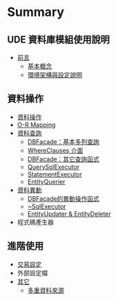 # Summary

## UDE 資料庫模組使用說明

* [前言](README.md)
  * [基本概念](shi-yong-shuo-ming/shi-yong-shuo-ming/ji-ben-gai-nian.md)
  * [環境架構與設定說明](shi-yong-shuo-ming/shi-yong-shuo-ming/huan-jing-jia-gou-yu-she-ding-shuo-ming.md)

## 資料操作

* [資料操作](zi-liao-cao-zuo/zi-liao-cha-xun/dbrowmap.md)
* [O-R Mapping](zi-liao-cao-zuo/o-r-mapping.md)
* [資料查詢](zi-liao-cao-zuo/zi-liao-cha-xun.md)
  * [DBFacade：基本多列查詢](zi-liao-cao-zuo/zi-liao-cha-xun/dbfacade.md)
  * [WhereClauses 介面](zi-liao-cao-zuo/zi-liao-cha-xun/wherebuilder.md)
  * [DBFacade：其它查詢函式](zi-liao-cao-zuo/zi-liao-cha-xun/dbfacadeff1a-qi-ta-cha-xun-han-shi.md)
  * [QuerySqlExecutor](zi-liao-cao-zuo/zi-liao-cha-xun/simplequeryexecutor.md)
  * [StatementExecutor](zi-liao-cao-zuo/zi-liao-cha-xun/statementexecutor.md)
  * [EntityQuerier](zi-liao-cao-zuo/zi-liao-cha-xun/entityquerier.md)
* [資料異動](zi-liao-cao-zuo/zi-liao-yi-dong.md)
  * [DBFacade的異動操作函式](zi-liao-cao-zuo/zi-liao-yi-dong/dbfacadede-yi-dong-cao-zuo-han-shi.md)
  * [~SqlExecutor  ](zi-liao-cao-zuo/zi-liao-yi-dong/~sqlexecutor.md)
  * [EntityUpdater & EntityDeleter](zi-liao-cao-zuo/zi-liao-yi-dong/entityupdater-and-entitydeleter.md)
* 程式碼產生器

## 進階使用

* [交易設定](jin-jie-shi-yong/jiao-yi.md)
* 外部設定檔
* [其它](jin-jie-shi-yong/qi-ta.md)
  * [多重資料來源](jin-jie-shi-yong/duo-zhong-zi-liao-lai-yuan.md)

